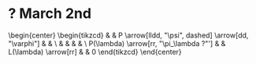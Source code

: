 # ? March 2nd

\begin{center}
\begin{tikzcd}
&  & P \arrow[lldd, "\psi", dashed] \arrow[dd, "\varphi"] &  &   \\
&  &                                                      &  &   \\
P(\lambda) \arrow[rr, "\pi_\lambda ?"'] &  & L(\lambda) \arrow[rr]                                &  & 0
\end{tikzcd}
\end{center}



